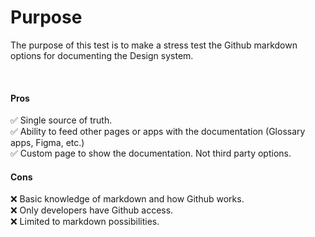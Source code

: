 # Purpose
The purpose of this test is to make a stress test the Github markdown options for documenting the Design system.

<br>

#### Pros
✅ Single source of truth.\
✅ Ability to feed other pages or apps with the documentation (Glossary apps, Figma, etc.)\
✅ Custom page to show the documentation. Not third party options.

#### Cons
❌ Basic knowledge of markdown and how Github works.\
❌ Only developers have Github access.\
❌ Limited to markdown possibilities.
